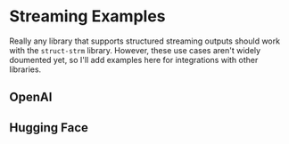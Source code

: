 # Streaming Examples
Really any library that supports structured streaming outputs should work with the `struct-strm` library. However, these use cases aren't widely doumented yet, so I'll add examples here for integrations with other libraries. 

## OpenAI



## Hugging Face


